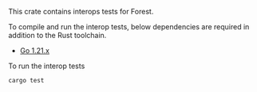 This crate contains interops tests for Forest.

To compile and run the interop tests, below dependencies are required in
addition to the Rust toolchain.

- [Go 1.21.x](https://go.dev/dl/)

To run the interop tests

```
cargo test
```
